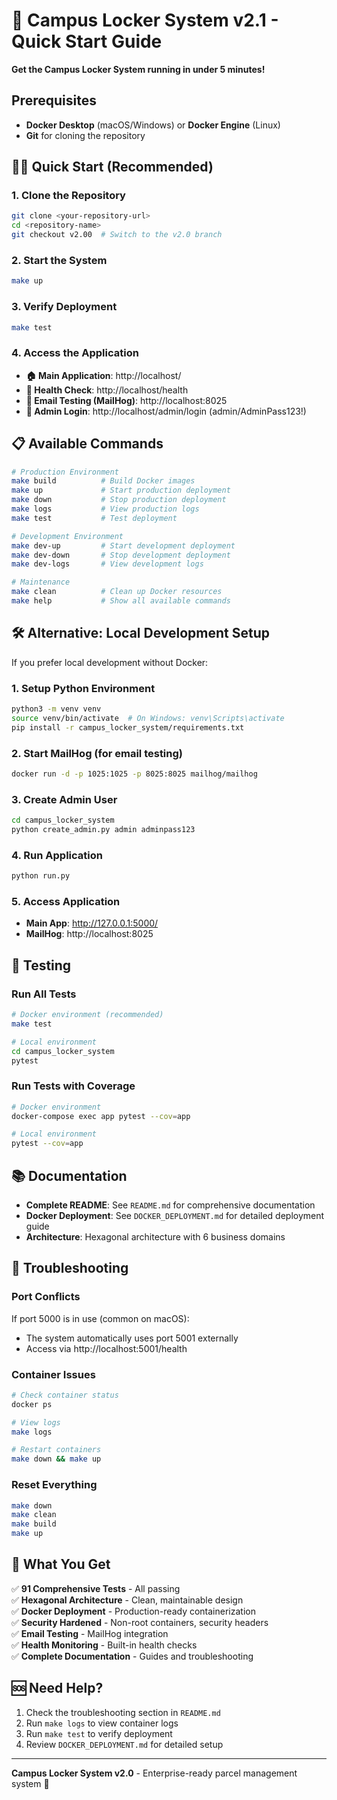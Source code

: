# 🚀 Campus Locker System v2.1 - Quick Start Guide

**Get the Campus Locker System running in under 5 minutes!**

## Prerequisites
- **Docker Desktop** (macOS/Windows) or **Docker Engine** (Linux)
- **Git** for cloning the repository

## 🏃‍♂️ Quick Start (Recommended)

### 1. Clone the Repository
```bash
git clone <your-repository-url>
cd <repository-name>
git checkout v2.00  # Switch to the v2.0 branch
```

### 2. Start the System
```bash
make up
```

### 3. Verify Deployment
```bash
make test
```

### 4. Access the Application
- **🏠 Main Application**: http://localhost/
- **💊 Health Check**: http://localhost/health
- **📧 Email Testing (MailHog)**: http://localhost:8025
- **👤 Admin Login**: http://localhost/admin/login (admin/AdminPass123!)

## 📋 Available Commands

```bash
# Production Environment
make build          # Build Docker images
make up             # Start production deployment
make down           # Stop production deployment
make logs           # View production logs
make test           # Test deployment

# Development Environment
make dev-up         # Start development deployment
make dev-down       # Stop development deployment
make dev-logs       # View development logs

# Maintenance
make clean          # Clean up Docker resources
make help           # Show all available commands
```

## 🛠️ Alternative: Local Development Setup

If you prefer local development without Docker:

### 1. Setup Python Environment
```bash
python3 -m venv venv
source venv/bin/activate  # On Windows: venv\Scripts\activate
pip install -r campus_locker_system/requirements.txt
```

### 2. Start MailHog (for email testing)
```bash
docker run -d -p 1025:1025 -p 8025:8025 mailhog/mailhog
```

### 3. Create Admin User
```bash
cd campus_locker_system
python create_admin.py admin adminpass123
```

### 4. Run Application
```bash
python run.py
```

### 5. Access Application
- **Main App**: http://127.0.0.1:5000/
- **MailHog**: http://localhost:8025

## 🧪 Testing

### Run All Tests
```bash
# Docker environment (recommended)
make test

# Local environment
cd campus_locker_system
pytest
```

### Run Tests with Coverage
```bash
# Docker environment
docker-compose exec app pytest --cov=app

# Local environment
pytest --cov=app
```

## 📚 Documentation

- **Complete README**: See `README.md` for comprehensive documentation
- **Docker Deployment**: See `DOCKER_DEPLOYMENT.md` for detailed deployment guide
- **Architecture**: Hexagonal architecture with 6 business domains

## 🔧 Troubleshooting

### Port Conflicts
If port 5000 is in use (common on macOS):
- The system automatically uses port 5001 externally
- Access via http://localhost:5001/health

### Container Issues
```bash
# Check container status
docker ps

# View logs
make logs

# Restart containers
make down && make up
```

### Reset Everything
```bash
make down
make clean
make build
make up
```

## 🎯 What You Get

✅ **91 Comprehensive Tests** - All passing  
✅ **Hexagonal Architecture** - Clean, maintainable design  
✅ **Docker Deployment** - Production-ready containerization  
✅ **Security Hardened** - Non-root containers, security headers  
✅ **Email Testing** - MailHog integration  
✅ **Health Monitoring** - Built-in health checks  
✅ **Complete Documentation** - Guides and troubleshooting  

## 🆘 Need Help?

1. Check the troubleshooting section in `README.md`
2. Run `make logs` to view container logs
3. Run `make test` to verify deployment
4. Review `DOCKER_DEPLOYMENT.md` for detailed setup

---

**Campus Locker System v2.0** - Enterprise-ready parcel management system 🚀 